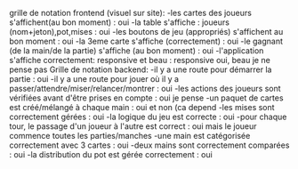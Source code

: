 grille de notation frontend (visuel sur site):
-les cartes des joueurs s'affichent(au bon moment) : oui
-la table s'affiche : joueurs (nom+jeton),pot,mises : oui
-les boutons de jeu (appropriés) s'affichent au bon moment : oui
-la 3eme carte s'affiche (correctement) : oui
-le gagnant (de la main/de la partie) s'affiche (au bon moment) : oui
-l'application s'affiche correctement: responsive et beau : responsive oui, beau je ne pense pas 
Grille de notation backend:
-il y a une route pour démarrer la partie : oui
-il y a une route pour jouer où il y a passer/attendre/miser/relancer/montrer : oui
-les actions des joueurs sont vérifiées avant d'être prises en compte : oui je pense
-un paquet de cartes est créé/mélangé à chaque main : oui et non (ca depend
-les mises sont correctement gérées : oui
-la logique du jeu est correcte : oui
-pour chaque tour, le passage d'un joueur à l'autre est correct : oui mais le joueur commence toutes les parties/manches
-une main est catégorisée correctement avec 3 cartes : oui
-deux mains sont correctement comparées : oui
-la distribution du pot est gérée correctement : oui 
